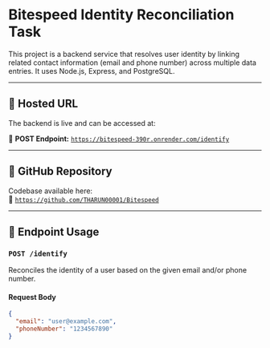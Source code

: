 # Bitespeed Identity Reconciliation Task

This project is a backend service that resolves user identity by linking related contact information (email and phone number) across multiple data entries. It uses Node.js, Express, and PostgreSQL.

---

## 📌 Hosted URL

The backend is live and can be accessed at:

🔗 **POST Endpoint:** [`https://bitespeed-390r.onrender.com/identify`](https://bitespeed-390r.onrender.com/identify)

---

## 📂 GitHub Repository

Codebase available here:  
🔗 [`https://github.com/THARUN00001/Bitespeed`](https://github.com/THARUN00001/Bitespeed)

---

## 🚀 Endpoint Usage

### `POST /identify`

Reconciles the identity of a user based on the given email and/or phone number.

#### Request Body
```json
{
  "email": "user@example.com",
  "phoneNumber": "1234567890"
}
